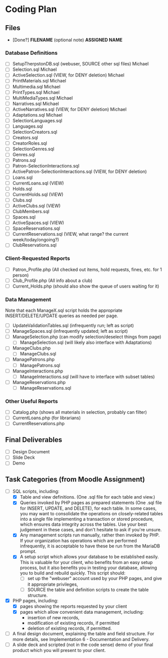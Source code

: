 # Coding Plan

## Files
- [Done?] **FILENAME** (optional note)                                          **ASSIGNED NAME**

### Database Definitions
- [ ] SetupTherpstonDB.sql (webuser, SOURCE other sql files)                Michael
- [ ] Selection.sql                                                         Michael
- [ ] ActiveSelection.sql (VIEW, for DENY deletion)                         Michael
- [ ] PrintMaterials.sql                                                    Michael
- [ ] Multimedia.sql                                                        Michael
- [ ] PrintTypes.sql                                                        Michael
- [ ] MultiMediaTypes.sql                                                   Michael
- [ ] Narratives.sql                                                        Michael
- [ ] ActiveNarratives.sql (VIEW, for DENY deletion)                        Michael
- [ ] Adaptations.sql                                                       Michael
- [ ] SelectionLanguages.sql
- [ ] Languages.sql
- [ ] SelectionCreators.sql
- [ ] Creators.sql
- [ ] CreatorRoles.sql
- [ ] SelectionGenres.sql
- [ ] Genres.sql
- [ ] Patrons.sql
- [ ] Patron-SelectionInteractions.sql
- [ ] ActivePatron-SelectionInteractions.sql (VIEW, for DENY deletion)
- [ ] Loans.sql
- [ ] CurrentLoans.sql (VIEW)
- [ ] Holds.sql
- [ ] CurrentHolds.sql (VIEW)
- [ ] Clubs.sql
- [ ] ActiveClubs.sql (VIEW)
- [ ] ClubMembers.sql
- [ ] Spaces.sql
- [ ] ActiveSpaces.sql (VIEW)
- [ ] SpaceReservations.sql
- [ ] CurrentReservations.sql (VIEW, what range? the current week/today/ongoing?)
- [ ] ClubReservations.sql

### Client-Requested Reports
- [ ] Patron_Profile.php (All checked out items, hold requests, fines, etc. for 1 person)
- [ ] Club_Profile.php (All info about a club)
- [ ] Current_Holds.php (should also show the queue of users waiting for it)

### Data Management
Note that each ManageX.sql script holds the appropriate INSERT/DELETE/UPDATE queries as needed per page.

- [ ] UpdateValidationTables.sql (infrequently run; left as script)
- [ ] ManageSpaces.sql (infrequently updated; left as script)
- [ ] ManageSelection.php (can modify selection/deselect things from page)
    - [ ] ManageSelection.sql (will likely also interface with Adaptations)
- [ ] ManageClubs.php
    - [ ] ManageClubs.sql
- [ ] ManagePatrons.php
    - [ ] ManagePatrons.sql
- [ ] ManageInteractions.php
    - [ ] ManageInteractions.sql (will have to interface with subset tables)
- [ ] ManageReservations.php
    - [ ] ManageReservations.sql

### Other Useful Reports
- [ ] Catalog.php (shows all materials in selection, probably can filter)             
- [ ] CurrentLoans.php (for librarians)
- [ ] CurrentReservations.php

## Final Deliverables
- [ ] Design Document
- [ ] Slide Deck
- [ ] Demo

## Task Categories (from Moodle Assignment)
- [ ] SQL scripts, including:
    - [X] Table and view definitions. (One .sql file for each table and view.)
    - [X] Queries invoked by PHP pages as prepared statements (One .sql file for INSERT, UPDATE, and DELETE), for each table. In some cases, you may want to consolidate the operations on closely-related tables into a single file implementing a transaction or stored procedure, which ensures data integrity across the tables. Use your best judgement in these cases, and don't hesitate to ask if you're unsure.
    - [X] Any management scripts run manually, rather then invoked by PHP. If your organization has operations which are performed infrequently, it is acceptable to have these be run from the MariaDB prompt.
    - [X] A setup script which allows your database to be established easily. This is valuable for your client, who benefits from an easy setup process, but it also benefits you in testing your database, allowing you to build and rebuild quickly. This script should:
        - [ ] set up the "webuser" account used by your PHP pages, and give it appropriate privileges,
        - [ ] SOURCE the table and definition scripts to create the table structure.
- [X] PHP pages, including:
    - [X] pages showing the reports requested by your client
    - [X] pages which allow convenient data management, including:
        - insertion of new records,
        - modification of existing records, if permitted
        - deletion of existing records, if permitted.
- [ ] A final design document, explaining the table and field structure. For more details, see Implementation 6 - Documentation and Delivery.
- [ ] A slide deck and scripted (not in the code sense) demo of your final product which you will present to your client.
